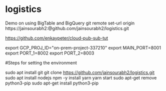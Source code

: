 # logistics
Demo on using BigTable and BigQuery
git remote set-url origin https://jainsourabh2:<MYTOKEN>@github.com/jainsourabh2/logistics.git

https://github.com/enkaypeter/cloud-pub-sub-tut

export GCP_PROJ_ID="on-prem-project-337210"
export MAIN_PORT=8001
export PORT_1=8002
export PORT_2=8003


#Steps for setting the environment

sudo apt install git
git clone https://github.com/jainsourabh2/logistics.git
sudo apt install nodejs npm -y
install yarn
yarn start
sudo apt-get remove python3-pip
sudo apt-get install python3-pip
